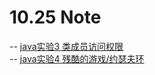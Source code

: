 # 10.25 Note  
--  [java实验3 类成员访问权限](https://www.cnblogs.com/xwdreamer/archive/2012/04/06/2434483.html)    
--  [java实验4 残酷的游戏/约瑟夫环](http://www.cppblog.com/zhangwangcz/articles/189839.html)
